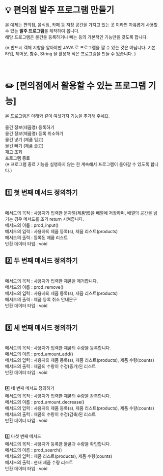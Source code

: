 # 💡 편의점 발주 프로그램 만들기

본 예제는 편의점, 음식점, 카페 등 저장 공간을 가지고 있는 곳 이라면 자유롭게 사용할 수 있는 **발주 프로그램**을 제작하여 봅니다.<br>
해당 프로그램은 물건을 등록하거나 빼는 등의 기본적인 기능만을 갖도록 합니다.<br>

(※ 반드시 객체 지향을 알아야만 JAVA 로 프로그램을 짤 수 있는 것은 아닙니다. 기본 타입, 제어문, 함수, String 을 활용해 작은 프로그램을 만들 수 있습니다. )<br>
<br>
<br>
# ✏️ [편의점에서 활용할 수 있는 프로그램 기능]<br>
본 프로그램은 아래와 같이 여섯가지 기능을 추가해 주세요.<br>
<br>
물건 정보(제품명) 등록하기<br>
물건 정보(제품명) 등록 취소하기<br>
물건 넣기 (제품 입고)<br>
물건 빼기 (제품 출고)<br>
재고 조회<br>
프로그램 종료<br>
(※ 프로그램 종료 기능을 실행하지 않는 한 계속해서 프로그램이 돌아갈 수 있도록 합니다.)<br>
<br>

## 1️⃣ 첫 번째 메서드 정의하기<br>
<br>
메서드의 목적 : 사용자가 입력한 문자열(제품명)을 배열에 저장하며, 배열의 공간을 넘기는 경우 메서드를 조기 return 시켜줍니다.<br>
메서드의 이름 : prod_input()<br>
메서드의 입력 : 사용자의 제품 등록(s), 제품 리스트(products)<br>
메서드의 출력 : 등록된 제품 리스트<br>
반환 데이터 타입 : void<br>

## 2️⃣ 두 번째 메서드 정의하기<br>
<br>
메서드의 목적 : 사용자가 입력한 제품을 제거합니다.<br>
메서드의 이름 : prod_remove()<br>
메서드의 입력 : 사용자의 제품 등록(s), 제품 리스트(products)<br>
메서드의 출력 : 제품 등록 취소 안내문구<br>
반환 데이터 타입 : void<br>
<br>

## 3️⃣ 세 번째 메서드 정의하기<br>
<br>
메서드의 목적 : 사용자가 입력한 제품의 수량을 등록합니다.<br>
메서드의 이름 : prod_amount_add()<br>
메서드의 입력 : 사용자의 제품 등록(s), 제품 리스트(products), 제품 수량(counts)<br>
메서드의 출력 : 제품의 수량이 수정(증가)된 리스트<br>
반환 데이터 타입 : void<br>
<br>

4️⃣ 네 번째 메서드 정의하기<br>
메서드의 목적 : 사용자가 입력한 제품의 수량을 감축합니다.<br>
메서드의 이름 : prod_amount_decrease()<br>
메서드의 입력 : 사용자의 제품 등록(s), 제품 리스트(products), 제품 수량(counts)<br>
메서드의 출력 : 제품의 수량이 수정(감축)된 리스트<br>
반환 데이터 타입 : void<br>
<br>

5️⃣ 다섯 번째 메서드<br>
메서드의 목적 : 사용자가 등록한 물품과 수량을 확인합니다.<br>
메서드의 이름 : prod_search()<br>
메서드의 입력 : 제품 리스트(products), 제품 수량(counts)<br>
메서드의 출력 : 현재 제품 수량 리스트<br>
반환 데이터 타입 : void<br>
<br>